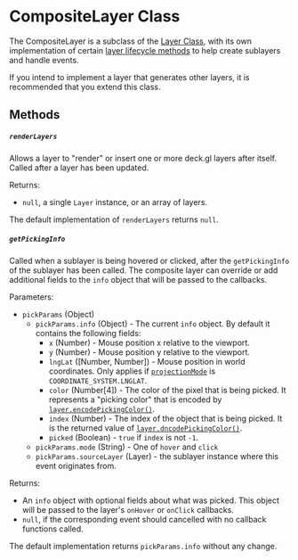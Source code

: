 # CompositeLayer Class

The CompositeLayer is a subclass of the
[Layer Class](/docs/api-reference/base-layer.md), with its own implementation
of certain
[layer lifecycle methods](/docs/advanced/layer-lifecycle.md)
to help create sublayers and handle events.

If you intend to implement a layer that generates other layers, it is recommended
that you extend this class.

## Methods

##### `renderLayers`

Allows a layer to "render" or insert one or more deck.gl layers after itself.
Called after a layer has been updated.

Returns:
- `null`, a single `Layer` instance, or an array of layers. 

The default implementation of `renderLayers` returns `null`.


##### `getPickingInfo`

Called when a sublayer is being hovered or clicked, after the `getPickingInfo`
of the sublayer has been called.
The composite layer can override or add additional fields to the `info` object
that will be passed to the callbacks.

Parameters:

- `pickParams` (Object)
  * `pickParams.info` (Object) - The current `info` object. By default it contains the
  following fields:
    + `x` (Number) - Mouse position x relative to the viewport.
    + `y` (Number) - Mouse position y relative to the viewport.
    + `lngLat` ([Number, Number]) - Mouse position in world coordinates. Only applies if
      [`projectionMode`](/docs/api-reference/base-layer.md#-projectionmode-number-optional-)
      is `COORDINATE_SYSTEM.LNGLAT`.
    + `color` (Number[4]) - The color of the pixel that is being picked. It represents a
      "picking color" that is encoded by
      [`layer.encodePickingColor()`](/docs/api-reference/base-layer.md#-encodepickingcolor-).
    + `index` (Number) - The index of the object that is being picked. It is the returned
      value of
      [`layer.dncodePickingColor()`](/docs/api-reference/base-layer.md#-decodepickingcolor-).
    + `picked` (Boolean) - `true` if `index` is not `-1`.
  * `pickParams.mode` (String) - One of `hover` and `click`
  * `pickParams.sourceLayer` (Layer) - the sublayer instance where this event originates from.

Returns:

- An `info` object with optional fields about what was picked.
This object will be passed to the layer's `onHover` or `onClick` callbacks.
- `null`, if the corresponding event should cancelled with no callback
functions called.

The default implementation returns `pickParams.info` without any change.
